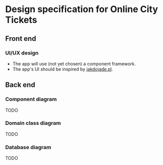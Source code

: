 # Design specification for Online City Tickets

## Front end

### UI/UX design

- The app will use (not yet chosen) a component framework.
- The app's UI should be inspired by [jakdojade.pl](https://jakdojade.pl).

## Back end

### Component diagram

TODO

### Domain class diagram

TODO

### Database diagram

TODO
